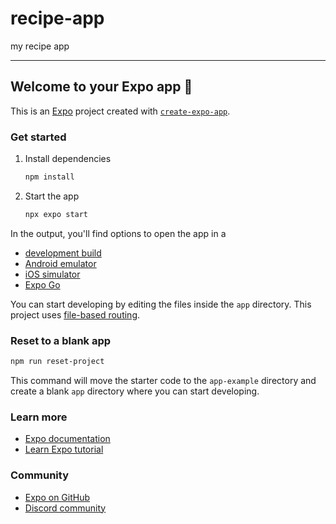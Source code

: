 # recipe-app

my recipe app

---

## Welcome to your Expo app 👋

This is an [Expo](https://expo.dev) project created with [`create-expo-app`](https://www.npmjs.com/package/create-expo-app).

### Get started

1. Install dependencies

   ```bash
   npm install
   ```

2. Start the app

   ```bash
   npx expo start
   ```

In the output, you'll find options to open the app in a

- [development build](https://docs.expo.dev/develop/development-builds/introduction/)
- [Android emulator](https://docs.expo.dev/workflow/android-studio-emulator/)
- [iOS simulator](https://docs.expo.dev/workflow/ios-simulator/)
- [Expo Go](https://expo.dev/go)

You can start developing by editing the files inside the `app` directory. This project uses [file-based routing](https://docs.expo.dev/router/introduction).

### Reset to a blank app

```bash
npm run reset-project
```

This command will move the starter code to the `app-example` directory and create a blank `app` directory where you can start developing.

### Learn more

- [Expo documentation](https://docs.expo.dev/)
- [Learn Expo tutorial](https://docs.expo.dev/tutorial/introduction/)

### Community

- [Expo on GitHub](https://github.com/expo/expo)
- [Discord community](https://chat.expo.dev)
